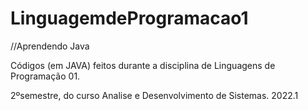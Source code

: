 # LinguagemdeProgramacao1
//Aprendendo Java




Códigos (em JAVA) feitos durante a disciplina de Linguagens de Programação 01.

2ºsemestre, do curso Analise e Desenvolvimento de Sistemas.
2022.1
